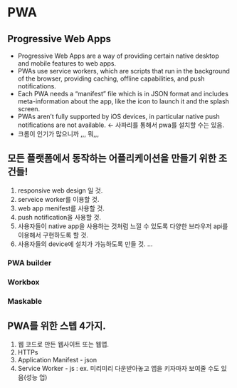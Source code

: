 # PWA

## Progressive Web Apps

- Progressive Web Apps are a way of providing certain native desktop and mobile features to web apps.
- PWAs use service workers, which are scripts that run in the background of the browser, providing caching, offline capabilities, and push notifications.
- Each PWA needs a “manifest” file which is in JSON format and includes meta-information about the app, like the icon to launch it and the splash screen.
- PWAs aren’t fully supported by iOS devices, in particular native push notifications are not available. <- 사파리를 통해서 pwa를 설치할 수는 있음.
- 크롬이 인기가 많으니까 ,,, 뭐,,,

## 모든 플랫폼에서 동작하는 어플리케이션을 만들기 위한 조건들!

1. responsive web design 일 것.
2. serveice worker를 이용할 것.
3. web app menifest를 사용할 것.
4. push notification을 사용할 것.
5. 사용자들이 native app을 사용하는 것처럼 느낄 수 있도록 다양한 브라우저 api를 이용해서 구현하도록 할 것.
6. 사용자들의 device에 설치가 가능하도록 만들 것.
   ...

### PWA builder

### Workbox

### Maskable

## PWA를 위한 스텝 4가지.

1. 웹 코드로 만든 웹사이트 또는 웹앱.
2. HTTPs
3. Application Manifest - json
4. Service Worker - js : ex. 미리미리 다운받아놓고 앱을 키자마자 보여줄 수도 있음(성능 업)

